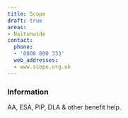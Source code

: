 ```yaml
---
title: Scope
draft: true
areas:
- Naitonwide
contact:
  phone:
  - '0808 800 333'
  web_addresses:
  - www.scope.org.uk
---
```


### Information
AA, ESA, PIP, DLA & other benefit  help.

